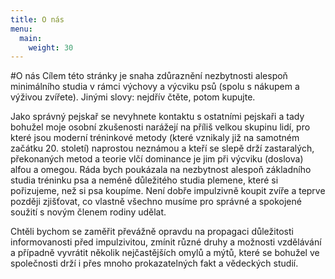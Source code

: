 ```yaml
---
title: O nás
menu:
  main:
    weight: 30
---
```


#O nás
Cílem této stránky je snaha zdůraznění nezbytnosti alespoň minimálního studia v rámci výchovy a výcviku psů (spolu s nákupem a výživou zvířete). Jinými slovy: nejdřív čtěte, potom kupujte.

Jako správný pejskař se nevyhnete kontaktu s ostatními pejskaři a tady bohužel moje osobní zkušenosti narážejí na příliš velkou skupinu lidí, pro které jsou moderní tréninkové metody (které vznikaly již na samotném začátku 20. století) naprostou neznámou a kteří se slepě drží zastaralých, překonaných metod a teorie vlčí dominance je jim při výcviku (doslova) alfou a omegou. Ráda bych poukázala na nezbytnost alespoň základního studia tréninku psa a neméně důležitého studia plemene, které si pořizujeme, než si psa koupíme. Není dobře impulzivně koupit zvíře a teprve později zjišťovat, co vlastně všechno musíme pro správné a spokojené soužití s novým členem rodiny udělat.

Chtěli bychom se zaměřit převážně opravdu na propagaci důležitosti informovanosti před impulzivitou, zmínit různé druhy a možnosti vzdělávání a případně vyvrátit několik nejčastějších omylů a mýtů, které se bohužel ve společnosti drží i přes mnoho prokazatelných fakt a vědeckých studií.

